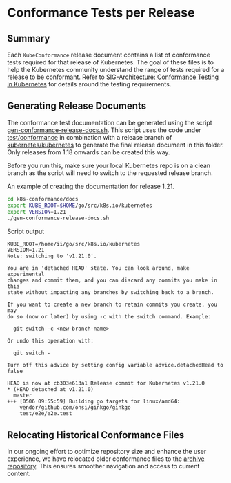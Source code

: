 # Conformance Tests per Release

## Summary

Each `KubeConformance` release document contains a list of conformance tests required for that release of Kubernetes.
The goal of these files is to help the Kubernetes community understand the range of tests required for a release to be conformant.
Refer to [SIG-Architecture: Conformance Testing in Kubernetes](https://github.com/kubernetes/community/blob/master/contributors/devel/sig-architecture/conformance-tests.md) for details around the testing requirements.

## Generating Release Documents

The conformance test documentation can be generated using the script [gen-conformance-release-docs.sh](gen-conformance-release-docs.sh).
This script uses the code under [test/conformance](https://github.com/kubernetes/kubernetes/tree/master/test/conformance) in combination with a release branch of [kubernetes/kubernetes](https://github.com/kubernetes/kubernetes) to generate the final release document in this folder.
Only releases from 1.18 onwards can be created this way.

Before you run this, make sure your local Kubernetes repo is on a clean branch as the script will need to switch to the requested release branch.

An example of creating the documentation for release 1.21.

``` bash
cd k8s-conformance/docs
export KUBE_ROOT=$HOME/go/src/k8s.io/kubernetes
export VERSION=1.21
./gen-conformance-release-docs.sh 
```

Script output

```
KUBE_ROOT=/home/ii/go/src/k8s.io/kubernetes
VERSION=1.21
Note: switching to 'v1.21.0'.

You are in 'detached HEAD' state. You can look around, make experimental
changes and commit them, and you can discard any commits you make in this
state without impacting any branches by switching back to a branch.

If you want to create a new branch to retain commits you create, you may
do so (now or later) by using -c with the switch command. Example:

  git switch -c <new-branch-name>

Or undo this operation with:

  git switch -

Turn off this advice by setting config variable advice.detachedHead to false

HEAD is now at cb303e613a1 Release commit for Kubernetes v1.21.0
* (HEAD detached at v1.21.0)
  master
+++ [0506 09:55:59] Building go targets for linux/amd64:
    vendor/github.com/onsi/ginkgo/ginkgo
    test/e2e/e2e.test
```
## Relocating Historical Conformance Files

In our ongoing effort to optimize repository size and enhance the user experience, we have relocated older conformance files to the [archive repository](https://github.com/cncf/k8s-conformance-archive). This ensures smoother navigation and access to current content.

